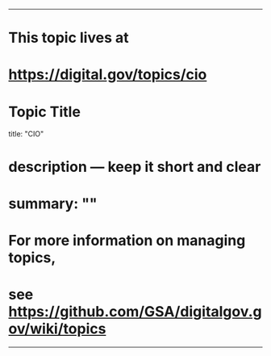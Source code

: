 
---
# This topic lives at
# https://digital.gov/topics/cio

# Topic Title
title: "CIO"

# description — keep it short and clear
# summary: ""


# For more information on managing topics,
# see https://github.com/GSA/digitalgov.gov/wiki/topics
---
